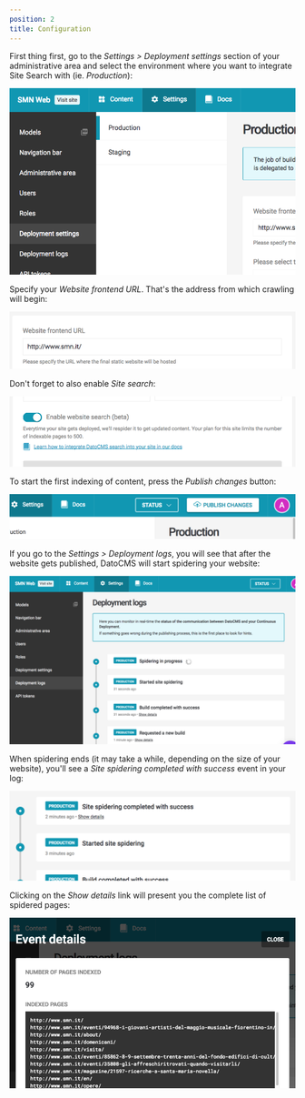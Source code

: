 ```yaml
---
position: 2
title: Configuration
---
```


First thing first, go to the *Settings > Deployment settings* section of your administrative area and select the environment where you want to integrate Site Search with (ie. *Production*):

![foo](../images/search/env.png)

Specify your *Website frontend URL*. That's the address from which crawling will begin:

![foo](../images/search/frontend.png)

Don't forget to also enable *Site search*:

![foo](../images/search/switch.png)

To start the first indexing of content, press the *Publish changes* button:

![foo](../images/search/publish.png)

If you go to the *Settings > Deployment logs*, you will see that after the website gets published, DatoCMS will start spidering your website:

![foo](../images/search/progress.png)

When spidering ends (it may take a while, depending on the size of your website), you'll see a *Site spidering completed with success* event in your log:

![foo](../images/search/completed.png)

Clicking on the *Show details* link will present you the complete list of spidered pages:

![foo](../images/search/stats.png)

